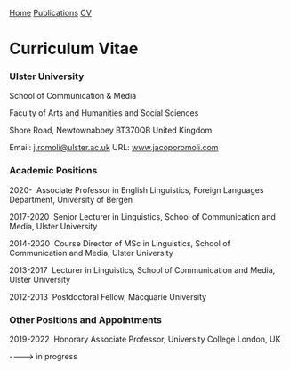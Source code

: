 <a href="https://jacoporomoli.github.io/Home/">Home</a>
<a href="https://jacoporomoli.github.io/Publications/">Publications</a>
<a href="https://jacoporomoli.github.io/CV/">CV</a>

# Curriculum Vitae
### Ulster University

School of Communication & Media

Faculty of Arts and Humanities and Social Sciences

Shore Road, 
Newtownabbey BT370QB
United Kingdom

Email: j.romoli@ulster.ac.uk
URL: www.jacoporomoli.com

### Academic Positions

2020-
 Associate Professor in English Linguistics, Foreign Languages Department, University of Bergen

2017-2020
 Senior Lecturer in Linguistics, School of Communication and Media, Ulster University

2014-2020
 Course Director of MSc in Linguistics, School of Communication and Media, Ulster University

2013-2017
 Lecturer in Linguistics, School of Communication and Media, Ulster University

2012-2013
 Postdoctoral Fellow, Macquarie University

### Other Positions and Appointments
2019-2022
 Honorary Associate Professor, University College London, UK
 
----> in progress
 
